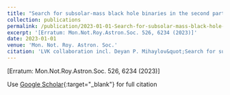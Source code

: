 ```yaml
---
title: "Search for subsolar-mass black hole binaries in the second part of Advanced LIGO&apos;s and Advanced Virgo&apos;s third observing run"
collection: publications
permalink: /publication/2023-01-01-Search-for-subsolar-mass-black-hole-binaries-in-the-second-part-of-Advanced-LIGOs-and-Advanced-Virgos-third-observing-run
excerpt: '[Erratum: Mon.Not.Roy.Astron.Soc. 526, 6234 (2023)]'
date: 2023-01-01
venue: 'Mon. Not. Roy. Astron. Soc.'
citation: 'LVK collaboration incl. Deyan P. Mihaylov&quot;Search for subsolar-mass black hole binaries in the second part of Advanced LIGO&amp;apos;s and Advanced Virgo&amp;apos;s third observing run.&quot; Mon. Not. Roy. Astron. Soc., 2023.'
---
```

[Erratum: Mon.Not.Roy.Astron.Soc. 526, 6234 (2023)]

Use [Google Scholar](https://scholar.google.com/scholar?q=Search+for+subsolar+mass+black+hole+binaries+in+the+second+part+of+Advanced+LIGO&#x27;s+and+Advanced+Virgo&#x27;s+third+observing+run){:target="_blank"} for full citation